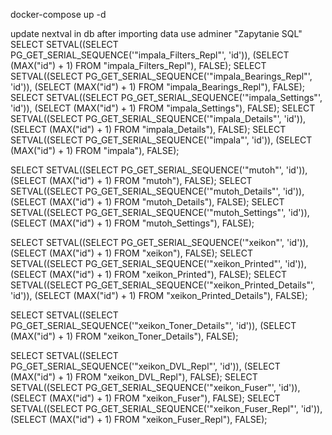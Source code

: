 docker-compose up -d

update nextval in db after importing data
use adminer "Zapytanie SQL"
SELECT SETVAL((SELECT PG_GET_SERIAL_SEQUENCE('"impala_Filters_Repl"', 'id')), (SELECT (MAX("id") + 1) FROM "impala_Filters_Repl"), FALSE);
SELECT SETVAL((SELECT PG_GET_SERIAL_SEQUENCE('"impala_Bearings_Repl"', 'id')), (SELECT (MAX("id") + 1) FROM "impala_Bearings_Repl"), FALSE);
SELECT SETVAL((SELECT PG_GET_SERIAL_SEQUENCE('"impala_Settings"', 'id')), (SELECT (MAX("id") + 1) FROM "impala_Settings"), FALSE);
SELECT SETVAL((SELECT PG_GET_SERIAL_SEQUENCE('"impala_Details"', 'id')), (SELECT (MAX("id") + 1) FROM "impala_Details"), FALSE);
SELECT SETVAL((SELECT PG_GET_SERIAL_SEQUENCE('"impala"', 'id')), (SELECT (MAX("id") + 1) FROM "impala"), FALSE);

SELECT SETVAL((SELECT PG_GET_SERIAL_SEQUENCE('"mutoh"', 'id')), (SELECT (MAX("id") + 1) FROM "mutoh"), FALSE);
SELECT SETVAL((SELECT PG_GET_SERIAL_SEQUENCE('"mutoh_Details"', 'id')), (SELECT (MAX("id") + 1) FROM "mutoh_Details"), FALSE);
SELECT SETVAL((SELECT PG_GET_SERIAL_SEQUENCE('"mutoh_Settings"', 'id')), (SELECT (MAX("id") + 1) FROM "mutoh_Settings"), FALSE);

SELECT SETVAL((SELECT PG_GET_SERIAL_SEQUENCE('"xeikon"', 'id')), (SELECT (MAX("id") + 1) FROM "xeikon"), FALSE);
SELECT SETVAL((SELECT PG_GET_SERIAL_SEQUENCE('"xeikon_Printed"', 'id')), (SELECT (MAX("id") + 1) FROM "xeikon_Printed"), FALSE);
SELECT SETVAL((SELECT PG_GET_SERIAL_SEQUENCE('"xeikon_Printed_Details"', 'id')), (SELECT (MAX("id") + 1) FROM "xeikon_Printed_Details"), FALSE);

<!-- SELECT SETVAL((SELECT PG_GET_SERIAL_SEQUENCE('"xeikon_Toner"', 'id')), (SELECT (MAX("id") + 1) FROM "xeikon_Toner"), FALSE); -->

SELECT SETVAL((SELECT PG_GET_SERIAL_SEQUENCE('"xeikon_Toner_Details"', 'id')), (SELECT (MAX("id") + 1) FROM "xeikon_Toner_Details"), FALSE);

<!-- SELECT SETVAL((SELECT PG_GET_SERIAL_SEQUENCE('"xeikon_DVL"', 'xeikon_unit, color')), (SELECT (MAX("xeikon_unit, color") + 1) FROM "xeikon_DVL"), FALSE); -->

SELECT SETVAL((SELECT PG_GET_SERIAL_SEQUENCE('"xeikon_DVL_Repl"', 'id')), (SELECT (MAX("id") + 1) FROM "xeikon_DVL_Repl"), FALSE);
SELECT SETVAL((SELECT PG_GET_SERIAL_SEQUENCE('"xeikon_Fuser"', 'id')), (SELECT (MAX("id") + 1) FROM "xeikon_Fuser"), FALSE);
SELECT SETVAL((SELECT PG_GET_SERIAL_SEQUENCE('"xeikon_Fuser_Repl"', 'id')), (SELECT (MAX("id") + 1) FROM "xeikon_Fuser_Repl"), FALSE);
